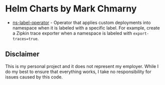 # Helm Charts by Mark Chmarny

* [ns-label-operator](https://github.com/mchmarny/ns-label-operator/tree/main/chart) - Operator that applies custom deployments into namespace when it is labeled with a specific label. For example, create a Zipkin trace exporter when a namespace is labeled with `export-traces=true`. 

## Disclaimer

This is my personal project and it does not represent my employer. While I do my best to ensure that everything works, I take no responsibility for issues caused by this code.

